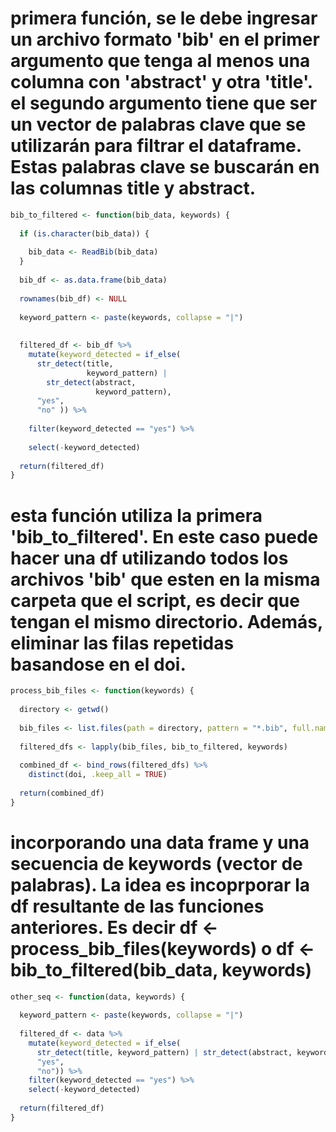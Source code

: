 # primera función, se le debe ingresar un archivo formato 'bib' en el primer argumento que tenga al menos una columna con 'abstract' y otra 'title'. el segundo argumento tiene que ser un vector de palabras clave que se utilizarán para filtrar el dataframe. Estas palabras clave se buscarán en las columnas title y abstract.
```r
bib_to_filtered <- function(bib_data, keywords) {
  
  if (is.character(bib_data)) {
    
    bib_data <- ReadBib(bib_data)
  }
  
  bib_df <- as.data.frame(bib_data)
  
  rownames(bib_df) <- NULL
  
  keyword_pattern <- paste(keywords, collapse = "|")
  
  
  filtered_df <- bib_df %>%
    mutate(keyword_detected = if_else(
      str_detect(title,
                 keyword_pattern) |
        str_detect(abstract, 
                   keyword_pattern),
      "yes",
      "no" )) %>%
    
    filter(keyword_detected == "yes") %>%
    
    select(-keyword_detected)
  
  return(filtered_df)
}
```

# esta función utiliza la primera 'bib_to_filtered'. En este caso puede hacer una df utilizando todos los archivos 'bib' que esten en la misma carpeta que el script, es decir que tengan el mismo directorio. Además, eliminar las filas repetidas basandose en el doi.
```r
process_bib_files <- function(keywords) {
  
  directory <- getwd()
  
  bib_files <- list.files(path = directory, pattern = "*.bib", full.names = TRUE)
  
  filtered_dfs <- lapply(bib_files, bib_to_filtered, keywords)
 
  combined_df <- bind_rows(filtered_dfs) %>%
    distinct(doi, .keep_all = TRUE)
  
  return(combined_df)
}
```

# incorporando una data frame y una secuencia de keywords (vector de palabras). La idea es incoprporar la df resultante de las funciones anteriores. Es decir df <- process_bib_files(keywords) o df <- bib_to_filtered(bib_data, keywords)
```r
other_seq <- function(data, keywords) {
  
  keyword_pattern <- paste(keywords, collapse = "|")
  
  filtered_df <- data %>%
    mutate(keyword_detected = if_else(
      str_detect(title, keyword_pattern) | str_detect(abstract, keyword_pattern),
      "yes",
      "no")) %>%
    filter(keyword_detected == "yes") %>%
    select(-keyword_detected)
  
  return(filtered_df)
}
```
